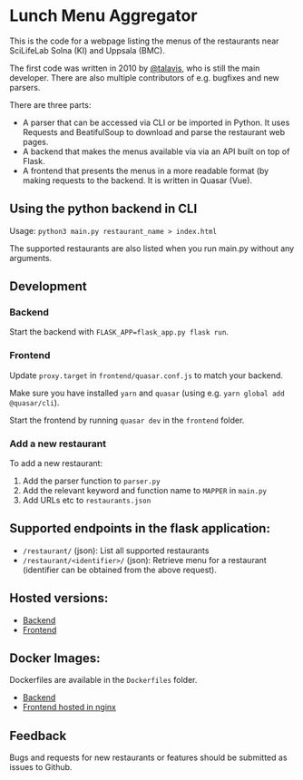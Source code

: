 Lunch Menu Aggregator
=====================

This is the code for a webpage listing the menus of the restaurants near SciLifeLab Solna (KI) and Uppsala (BMC).

The first code was written in 2010 by [@talavis](https://github.com/talavis), who is still the main developer. There are also multiple contributors of e.g. bugfixes and new parsers.

There are three parts:

* A parser that can be accessed via CLI or be imported in Python. It uses Requests and BeatifulSoup to download and parse the restaurant web pages.
* A backend that makes the menus available via via an API built on top of Flask.
* A frontend that presents the menus in a more readable format (by making requests to the backend. It is written in Quasar (Vue).

## Using the python backend in CLI

Usage: `python3 main.py restaurant_name > index.html`

The supported restaurants are also listed when you run main.py without any arguments.


## Development

### Backend

Start the backend with `FLASK_APP=flask_app.py flask run`.

### Frontend

Update `proxy.target` in `frontend/quasar.conf.js` to match your backend.

Make sure you have installed `yarn` and `quasar` (using e.g. `yarn global add @quasar/cli`).

Start the frontend by running `quasar dev` in the `frontend` folder.

### Add a new restaurant

To add a new restaurant:
1. Add the parser function to `parser.py`
2. Add the relevant keyword and function name to `MAPPER` in `main.py`
3. Add URLs etc to `restaurants.json`


## Supported endpoints in the flask application:

- `/restaurant/` (json): List all supported restaurants
- `/restaurant/<identifier>/` (json): Retrieve menu for a restaurant (identifier can be obtained from the above request).


## Hosted versions:

- [Backend](https://menu.dckube.scilifelab.se/api/)
- [Frontend](https://menu.dckube.scilifelab.se/)


## Docker Images:

Dockerfiles are available in the `Dockerfiles` folder.

- [Backend](https://hub.docker.com/repository/docker/scilifelabdatacentre/menu-backend)
- [Frontend hosted in nginx](https://hub.docker.com/repository/docker/scilifelabdatacentre/menu-frontend)


## Feedback
Bugs and requests for new restaurants or features should be submitted as issues to Github.
